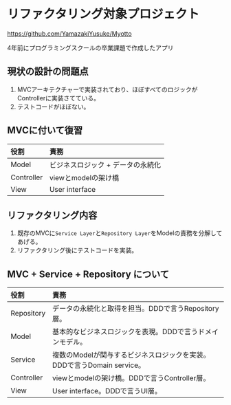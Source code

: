 # リファクタリング対象プロジェクト
https://github.com/YamazakiYusuke/Myotto

4年前にプログラミングスクールの卒業課題で作成したアプリ

## 現状の設計の問題点
1. MVCアーキテクチャーで実装されており、ほぼすべてのロジックがControllerに実装さてている。
2. テストコードがほぼない。

## MVCに付いて復習
|役割|責務|
|:---|:---|
|Model|ビジネスロジック + データの永続化|
|Controller|viewとmodelの架け橋|
|View|User interface|


## リファクタリング内容
1. 既存のMVCに`Service Layer`と`Repository Layer`をModelの責務を分解してあげる。
2. リファクタリング後にテストコードを実装。

## MVC + Service + Repository について
|役割|責務|
|:---|:---|
|Repository|データの永続化と取得を担当。DDDで言うRepository層。|
|Model|基本的なビジネスロジックを表現。DDDで言うドメインモデル。|
|Service|複数のModelが関与するビジネスロジックを実装。DDDで言うDomain service。|
|Controller|viewとmodelの架け橋。DDDで言うController層。|
|View|User interface。DDDで言うUI層。|


